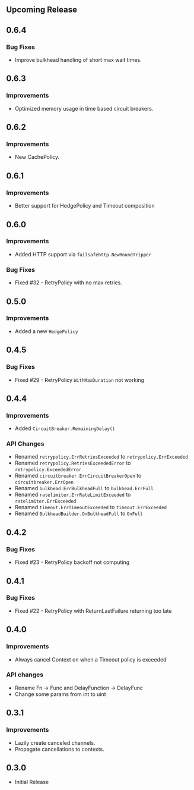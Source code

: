 ## Upcoming Release

## 0.6.4

### Bug Fixes

- Improve bulkhead handling of short max wait times.

## 0.6.3

### Improvements

- Optimized memory usage in time based circuit breakers.

## 0.6.2

### Improvements

- New CachePolicy.

## 0.6.1

### Improvements

- Better support for HedgePolicy and Timeout composition

## 0.6.0

### Improvements

- Added HTTP support via `failsafehttp.NewRoundTripper`

### Bug Fixes

- Fixed #32 - RetryPolicy with no max retries.

## 0.5.0

### Improvements

- Added a new `HedgePolicy`

## 0.4.5

### Bug Fixes

- Fixed #29 - RetryPolicy `WithMaxDuration` not working

## 0.4.4

### Improvements

- Added `CircuitBreaker.RemainingDelay()`

### API Changes

- Renamed `retrypolicy.ErrRetriesExceeded` to `retrypolicy.ErrExceeded`
- Renamed `retrypolicy.RetriesExceededError` to `retrypolicy.ExceededError`
- Renamed `circuitbreaker.ErrCircuitBreakerOpen` to `circuitbreaker.ErrOpen`
- Renamed `bulkhead.ErrBulkheadFull` to `bulkhead.ErrFull`
- Renamed `ratelimiter.ErrRateLimitExceeded` to `ratelimiter.ErrExceeded`
- Renamed `timeout.ErrTimeoutExceeded` to `timeout.ErrExceeded`
- Renamed `BulkheadBuilder.OnBulkheadFull` to `OnFull`

## 0.4.2

### Bug Fixes

- Fixed #23 - RetryPolicy backoff not computing

## 0.4.1

### Bug Fixes

- Fixed #22 - RetryPolicy with ReturnLastFailure returning too late

## 0.4.0

### Improvements

- Always cancel Context on when a Timeout policy is exceeded

### API changes

- Rename Fn -> Func and DelayFunction -> DelayFunc
- Change some params from int to uint

## 0.3.1

### Improvements

- Lazily create canceled channels.
- Propagate cancellations to contexts.

## 0.3.0

- Initial Release